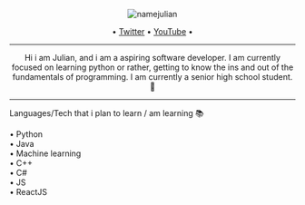 <p align="center">
  <img src="https://user-images.githubusercontent.com/53817791/117187652-ba1a6800-ae0e-11eb-981f-6f6fa73e1af7.png" alt="namejulian"/>
</p>
<p align="center">  
  • <a href="https://twitter.com/MacatoJulian">Twitter</a> •
  <a href="https://www.youtube.com/channel/UCha2OxI-Eei32ZBzDobYAbQ">YouTube</a> •
</p>

---

<p align="center">
Hi i am Julian, and i am a aspiring software developer. I am currently focused on learning python or rather, getting to know the ins and out of the fundamentals of programming. I am currently a senior high school student. 🍔
</p>

---

Languages/Tech that i plan to learn / am learning 📚

• Python <br />
• Java <br />
• Machine learning <br />
• C++ <br />
• C# <br />
• JS <br />
• ReactJS <br />
</p>
